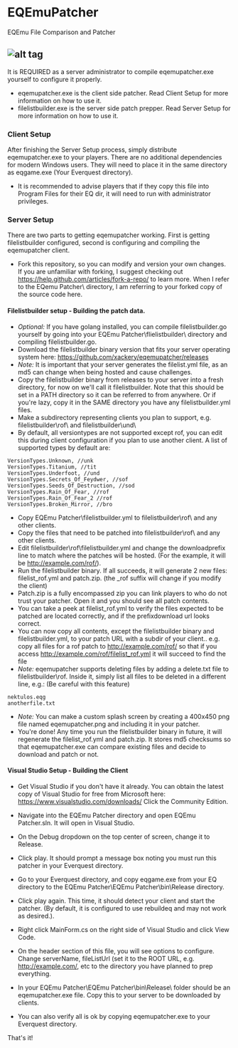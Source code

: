 # EQEmuPatcher

EQEmu File Comparison and Patcher

![alt tag](http://i.imgur.com/FSVgkzh.png)
---
It is REQUIRED as a server administrator to compile eqemupatcher.exe yourself to configure it properly.
* eqemupatcher.exe is the client side patcher. Read Client Setup for more information on how to use it.
* filelistbuilder.exe is the server side patch prepper. Read Server Setup for more information on how to use it.

### Client Setup

After finishing the Server Setup process, simply distribute eqemupatcher.exe to your players. There are no additional dependencies for modern Windows users. They will need to place it in the same directory as eqgame.exe (Your Everquest directory).
* It is recommended to advise players that if they copy this file into Program Files for their EQ dir, it will need to run with administrator privileges.

### Server Setup

There are two parts to getting eqemupatcher working. First is getting filelistbuilder configured, second is configuring and compiling the eqemupatcher client.

* Fork this repository, so you can modify and version your own changes. If you are unfamiliar with forking, I suggest checking out https://help.github.com/articles/fork-a-repo/ to learn more. When I refer to the EQemu Patcher\ directory, I am referring to your forked copy of the source code here.

#### Filelistbuilder setup - Building the patch data.
* *Optional:* If you have golang installed, you can compile filelistbuilder.go yourself by going into your EQEmu Patcher\flielistbuilder\ directory and compiling filelistbuilder.go. 
* Download the filelistbuilder binary version that fits your server operating system here: https://github.com/xackery/eqemupatcher/releases
* *Note:* It is important that your server generates the filelist.yml file, as an md5 can change when being hosted and cause challenges.
* Copy the filelistbuilder binary from releases to your server into a fresh directory, for now on we'll call it filelistbuilder\. Note that this should be set in a PATH directory so it can be referred to from anywhere. Or if you're lazy, copy it in the SAME directory you have any filelistbuilder.yml files.
* Make a subdirectory representing clients you plan to support, e.g. filelistbuilder\rof\ and filelistbuilder\und\
* By default, all versiontypes are not supported except rof, you can edit this during client configuration if you plan to use another client.
A list of supported types by default are: 
```
VersionTypes.Unknown, //unk
VersionTypes.Titanium, //tit
VersionTypes.Underfoot, //und
VersionTypes.Secrets_Of_Feydwer, //sof
VersionTypes.Seeds_Of_Destruction, //sod
VersionTypes.Rain_Of_Fear, //rof
VersionTypes.Rain_Of_Fear_2 //rof
VersionTypes.Broken_Mirror, //bro
```
* Copy EQEmu Patcher\filelistbuilder.yml to filelistbuilder\rof\ and any other clients.
* Copy the files that need to be patched into filelistbuilder\rof\ and any other clients.
* Edit filelistbuilder\rof\filelistbuilder.yml and change the downloadprefix line to match where the patches will be hosted. (For the example, it will be http://example.com/rof/). 
* Run the filelistbuilder binary. If all succeeds, it will generate 2 new files: filelist_rof.yml and patch.zip. (the _rof suffix will change if you modify the client)
* Patch.zip is a fully encompassed zip you can link players to who do not trust your patcher. Open it and you should see all patch contents.
* You can take a peek at filelist_rof.yml to verify the files expected to be patched are located correctly, and if the prefixdownload url looks correct.
* You can now copy all contents, except the filelistbuilder binary and filelistbuilder.yml, to your patch URL with a subdir of your client.. e.g. copy all files for a rof patch to http://example.com/rof/ so that if you access http://example.com/rof/filelist_rof.yml it will succeed to find the file
* *Note:* eqemupatcher supports deleting files by adding a delete.txt file to filelistbuilder\rof\. Inside it, simply list all files to be deleted in a different line, e.g.: (Be careful with this feature)
```
nektulos.eqg
anotherfile.txt
```
* *Note:* You can make a custom splash screen by creating a 400x450 png file named eqemupatcher.png and including it in your patcher.
* You're done! Any time you run the filelistbuilder binary in future, it will regenerate the filelist_rof.yml and patch.zip. It stores md5 checksums so that eqemupatcher.exe can compare existing files and decide to download and patch or not.

#### Visual Studio Setup - Building the Client
* Get Visual Studio if you don't have it already. You can obtain the latest copy of Visual Studio for free from Microsoft here: https://www.visualstudio.com/downloads/ Click the Community Edition.

* Navigate into the EQEmu Patcher directory and open EQEmu Patcher.sln. It will open in Visual Studio.
* On the Debug dropdown on the top center of screen, change it to Release.
* Click play. It should prompt a message box noting you must run this patcher in your Everquest directory.
* Go to your Everquest directory, and copy eqgame.exe from your EQ directory to the EQEmu Patcher\EQEmu Patcher\bin\Release directory. 
* Click play again. This time, it should detect your client and start the patcher. (By default, it is configured to use rebuildeq and may not work as desired.).
* Right click MainForm.cs on the right side of Visual Studio and click View Code.
* On the header section of this file, you will see options to configure. Change serverName, fileListUrl (set it to the ROOT URL, e.g. http://example.com/, etc to the directory you have planned to prep everything.
* In your EQEmu Patcher\EQEmu Patcher\bin\Release\ folder should be an eqemupatcher.exe file. Copy this to your server to be downloaded by clients.
* You can also verify all is ok by copying eqemupatcher.exe to your Everquest directory. 

That's it!


